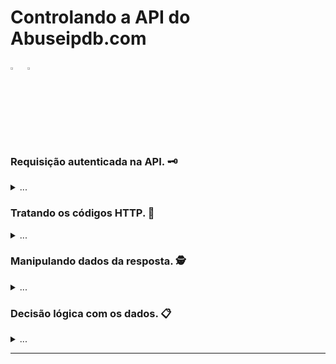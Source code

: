 # Controlando a API do Abuseipdb.com

<p align="left">
  <img alt="Python 3.x" src="https://cdn.icon-icons.com/icons2/2699/PNG/512/python_logo_icon_168886.png" title="Python 3.x" width="3%">
  &nbsp
  <img alt="Abuseipdb.com" src="https://www.abuseipdb.com/img/abuseipdb-logo.svg" title="Abuseipdb.com" width="3%">
</p>

### Requisição autenticada na API. 🗝️

<details><summary>...</summary>
    
Para que o código Python possa se conectar na API do abuseipdb, vamos usar a biblioteca externa `requests`, usada para solicitações **HTTP**(**S**), também vamos usar a bibilioteca nativa `json` que é um encoder/decoder que permite fazer intercâmbio de dados no formato **JSON** (**JavaScript Object Notation**).

Para instalar a biblioteca externa `requests` é necessário ter o gerenciador de pacotes **pip3** (**python3-pip**) no seu sistema operacional, você pode executar a linha de comando abaixo para que ambos.
    
```bash
apt-get update && apt-get install python3-pip -y && pip3 install requests
```

O trecho de código abaixo realiza a requisição autenticada na [API](https://docs.abuseipdb.com/#check-endpoint) do [abuseipdb](https://www.abuseipdb.com/) e exibe o conteúdo respondido.

```python
#!/usr/bin/env python3
# Essa biblioteca (nativa) nos permite formatar o a resposta da API para exibicao.
import json
# Essa biblioteca (externa) nos permite fazer requisicoes web e nos conectar com servidores na internet.
import requests

### Declarando as variaveis de configuracao.
# URL (endpoint) da API do abuseipdb.
API_URL = "https://api.abuseipdb.com/api/v2/check"
# Chave da API criada no abuseipdb.
CHAVE_API = "zzzzzzzzzzzzzzzzzzzzzzzzzzzzzzzzzzzzzzzzzzzzzzzzzzzzzzzzzzzzzzzzzzzzzzzzz"
# Quantidade de dias na busca do abuseipdb.
DIAS_BUSCADOS = 365
# Variavel que recebe o IP.
IP_ALVO = '8.8.8.8'

### Interagindo via web com a API usando os dados das variaveis.
# Dicionario contendo o endereco IP e a quantidade de dias da busca.
querystring = {'ipAddress': IP_ALVO, 'maxAgeInDays': DIAS_BUSCADOS}
# Dicionario contendo o padrao de comunicacao e a chave da API.
headers = {'Accept': 'application/json', 'Key': CHAVE_API}
# Variavel contendo a resposta da API.
resposta_api = requests.get(API_URL, headers=headers, params=querystring).json()

#### Exibindo o conteudo completo da resposta da API do abuseipdb.
print(json.dumps(resposta_api, indent=4, sort_keys=True))
```
    
</details>

### Tratando os códigos HTTP. 🔄

<details><summary>...</summary>

Os códigos das requisições http devem ser tradados para permitir a criação de instruções para cada tipo de resposta possível.

Aqui o script só vai prosseguir se o **código http respondido** pela API for `200`, que indica que a requisição foi bem sucedida.

```python
#!/usr/bin/env python3
# Essa biblioteca (nativa) nos permite formatar o a resposta da API para exibicao.
import json
# Essa biblioteca (externa) nos permite fazer requisicoes web e nos conectar com servidores na internet.
import requests

### Declarando as variaveis de configuracao.
# URL (endpoint) da API do abuseipdb.
API_URL = "https://api.abuseipdb.com/api/v2/check"
# Chave da API criada no abuseipdb.
CHAVE_API = "zzzzzzzzzzzzzzzzzzzzzzzzzzzzzzzzzzzzzzzzzzzzzzzzzzzzzzzzzzzzzzzzzzzzzzzzz"
# Quantidade de dias na busca do abuseipdb.
DIAS_BUSCADOS = 365
# Variavel que recebe o IP.
IP_ALVO = '8.8.8.8'

### Interagindo via web com a API usando os dados das variaveis.
# Dicionario contendo o endereco IP e a quantidade de dias da busca.
querystring = {'ipAddress': IP_ALVO, 'maxAgeInDays': DIAS_BUSCADOS}
# Dicionario contendo o padrao de comunicacao e a chave da API.
headers = {'Accept': 'application/json', 'Key': CHAVE_API}
# Variavel contendo a resposta da API.
resposta_api = requests.get(API_URL, headers=headers, params=querystring)
    
# Se o request retornar algum codigo que nao seja 200.
if resposta_api.status_code != 200:
    # Exiba esse padrao de texto.
    print("[!] Algo deu errado no request, verifique a chave da API cadastrada no script!")
    # Encerre o script
    exit()
# Caso o request retorne o codigo 200.
else:
    # A variavel 'resposta_api' vai conter os dados em formato json.
    resposta_api = resposta_api.json()

#### Exibindo o conteudo completo da resposta da API do abuseipdb.
print(json.dumps(resposta_api, indent=4, sort_keys=True))
```

</details>

### Manipulando dados da resposta. 🕵️

<details><summary>...</summary>

Agora podemos salvar determinados dados da resposta em variáveis, essa seleção de dados é feita obedecendo a **estrutura** dos dados da resposta.

Para selecionar um determinado dado na resposta da API, podemos usar a mesma forma de como selecionamos um dado em uma estrutura de **dicionários** e **listas**.

```python
#!/usr/bin/env python3
# Essa biblioteca (nativa) nos permite formatar o a resposta da API para exibicao.
import json
# Essa biblioteca (externa) nos permite fazer requisicoes web e nos conectar com servidores na internet.
import requests

### Declarando as variaveis de configuracao.
# URL (endpoint) da API do abuseipdb.
API_URL = "https://api.abuseipdb.com/api/v2/check"
# Chave da API criada no abuseipdb.
CHAVE_API = "zzzzzzzzzzzzzzzzzzzzzzzzzzzzzzzzzzzzzzzzzzzzzzzzzzzzzzzzzzzzzzzzzzzzzzzzz"
# Quantidade de dias na busca do abuseipdb.
DIAS_BUSCADOS = 365
# Variavel que recebe o IP.
IP_ALVO = '8.8.8.8'

### Interagindo via web com a API usando os dados das variaveis.
# Dicionario contendo o endereco IP e a quantidade de dias da busca.
querystring = {'ipAddress': IP_ALVO, 'maxAgeInDays': DIAS_BUSCADOS}
# Dicionario contendo o padrao de comunicacao e a chave da API.
headers = {'Accept': 'application/json', 'Key': CHAVE_API}
# Variavel contendo a resposta da API.
resposta_api = requests.get(API_URL, headers=headers, params=querystring)
    
# Se o request retornar algum codigo que nao seja 200.
if resposta_api.status_code != 200:
    # Exiba esse padrao de texto.
    print("[!] Algo deu errado no request, verifique a chave da API cadastrada no script!")
    # Encerre o script
    exit()
# Caso o request retorne o codigo 200.
else:
    # A variavel 'resposta_api' vai conter os dados em formato json.
    resposta_api = resposta_api.json()

#### Exibindo o conteudo completo da resposta da API do abuseipdb.
print(json.dumps(resposta_api, indent=4, sort_keys=True))

#### Obtendo dados da resposta da API.
# Selecionando a quantidade de reports na resposta da API.
total_reports = resposta_api["data"]["totalReports"]
# Selecionando o pais do IP na resposta da API.
pais_ip = resposta_api["data"]["countryCode"]
# Selecionando o dominio do IP na resposta da API.
domain_ip = resposta_api["data"]["domain"]

#### Exibindo um padrao de texto com os dados obtidos.
print(f"O IP {IP_ALVO} [{domain_ip}] ({pais_ip}) possui {total_reports} reports!")
```

</details>

### Decisão lógica com os dados. 📋

<details><summary>...</summary>

Como já temos o fluxo dos dados da resposta da API do Abuseidb, podemos remover a biblioteca `json` e as linhas que estavamos usando para exibir informações de orientação.

No trecho de código abaixo o python verifica se o IP tem determinada quantidade de relatos de atividade maliciosa, diferentes padrões de textos são exibidos caso o IP tenha ou não denúncias na base de dados do Abuseipdb.

```python
#!/usr/bin/env python3
# Essa biblioteca (externa) nos permite fazer requisicoes web e nos conectar com servidores na internet.
import requests

### Declarando as variaveis de configuracao.
# URL (endpoint) da API do abuseipdb.
API_URL = "https://api.abuseipdb.com/api/v2/check"
# Chave da API criada no abuseipdb.
CHAVE_API = "zzzzzzzzzzzzzzzzzzzzzzzzzzzzzzzzzzzzzzzzzzzzzzzzzzzzzzzzzzzzzzzzzzzzzzzzz"
# Quantidade de dias na busca do abuseipdb.
DIAS_BUSCADOS = 365
# Variavel que recebe o IP.
IP_ALVO = '8.8.8.8'

### Interagindo via web com a API usando os dados das variaveis.
# Dicionario contendo o endereco IP e a quantidade de dias da busca.
querystring = {'ipAddress': IP_ALVO, 'maxAgeInDays': DIAS_BUSCADOS}
# Dicionario contendo o padrao de comunicacao e a chave da API.
headers = {'Accept': 'application/json', 'Key': CHAVE_API}
# Variavel contendo a resposta da API.
resposta_api = requests.get(API_URL, headers=headers, params=querystring)
    
# Se o request retornar algum codigo que nao seja 200.
if resposta_api.status_code != 200:
    # Exiba esse padrao de texto.
    print("[!] Algo deu errado no request, verifique a chave da API cadastrada no script!")
    # Encerre o script
    exit()
# Caso o request retorne o codigo 200.
else:
    # A variavel 'resposta_api' vai conter os dados em formato json.
    resposta_api = resposta_api.json()

#### Obtendo dados da resposta da API.
# Selecionando a quantidade de reports na resposta da API.
total_reports = resposta_api["data"]["totalReports"]
# Selecionando o pais do IP na resposta da API.
pais_ip = resposta_api["data"]["countryCode"]
# Selecionando o dominio do IP na resposta da API.
domain_ip = resposta_api["data"]["domain"]

#### Se a quantidade de reports do IP pesquisado for maior que zero.
if total_reports > 0:
    # Exiba esse formato de texto com os dados coletados do IP malicioso.
    print(f"O IP {IP_ALVO} ({domain_ip} {pais_ip}) possui {total_reports} reports!")

#### Se a quantidade de reports for menor ou igual a zero.
else:
    # Exiba esse outro padrao de texto apenas com o endereco IP.
    print(f"O IP {IP_ALVO} esta integro!")
```

Assim temos o código python que realiza os seguintes passos:

- [x] Consultas autenticadas na API do Abuseipdb.
- [x] Identifica problemas com a chave da API.
- [x] Verifica o histórico malicioso de IPv4 público.
- [x] Diferencia endereços IPv4 com e sem histórico malicioso.
    
</details>

---
